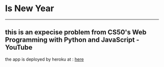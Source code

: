 # Is New Year

---
this is an expecise problem from
CS50's Web Programming with Python and JavaScript - YouTube
---

the app is deployed by heroku at : [here](https://isnewyear.herokuapp.com/)
